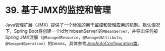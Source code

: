 # 39. 基于JMX的监控和管理

Java管理扩展（JMX）提供了一个标准的用于监控和管理应用的机制。默认情况下，Spring Boot将创建一个id为‘mbeanServer’的`MBeanServer`，并导出任何被Spring JMX注解（`@ManagedResource`，`@ManagedAttribute`，`@ManagedOperation`）的beans，具体参考[JmxAutoConfiguration类](https://github.com/spring-projects/spring-boot/tree/v1.4.1.RELEASE/spring-boot-autoconfigure/src/main/java/org/springframework/boot/autoconfigure/jmx/JmxAutoConfiguration.java)。

